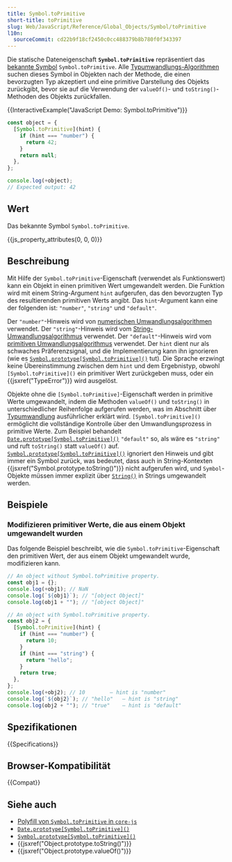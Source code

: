 ```yaml
---
title: Symbol.toPrimitive
short-title: toPrimitive
slug: Web/JavaScript/Reference/Global_Objects/Symbol/toPrimitive
l10n:
  sourceCommit: cd22b9f18cf2450c0cc488379b8b780f0f343397
---
```


Die statische Dateneigenschaft **`Symbol.toPrimitive`** repräsentiert das [bekannte Symbol](/de/docs/Web/JavaScript/Reference/Global_Objects/Symbol#well-known_symbols) `Symbol.toPrimitive`. Alle [Typumwandlungs-Algorithmen](/de/docs/Web/JavaScript/Guide/Data_structures#type_coercion) suchen dieses Symbol in Objekten nach der Methode, die einen bevorzugten Typ akzeptiert und eine primitive Darstellung des Objekts zurückgibt, bevor sie auf die Verwendung der `valueOf()`- und `toString()`-Methoden des Objekts zurückfallen.

{{InteractiveExample("JavaScript Demo: Symbol.toPrimitive")}}

```js interactive-example
const object = {
  [Symbol.toPrimitive](hint) {
    if (hint === "number") {
      return 42;
    }
    return null;
  },
};

console.log(+object);
// Expected output: 42
```

## Wert

Das bekannte Symbol `Symbol.toPrimitive`.

{{js_property_attributes(0, 0, 0)}}

## Beschreibung

Mit Hilfe der `Symbol.toPrimitive`-Eigenschaft (verwendet als Funktionswert) kann ein Objekt in einen primitiven Wert umgewandelt werden. Die Funktion wird mit einem String-Argument `hint` aufgerufen, das den bevorzugten Typ des resultierenden primitiven Werts angibt. Das `hint`-Argument kann eine der folgenden ist: `"number"`, `"string"` und `"default"`.

Der `"number"`-Hinweis wird von [numerischen Umwandlungsalgorithmen](/de/docs/Web/JavaScript/Guide/Data_structures#numeric_coercion) verwendet. Der `"string"`-Hinweis wird vom [String-Umwandlungsalgorithmus](/de/docs/Web/JavaScript/Reference/Global_Objects/String#string_coercion) verwendet. Der `"default"`-Hinweis wird vom [primitiven Umwandlungsalgorithmus](/de/docs/Web/JavaScript/Guide/Data_structures#primitive_coercion) verwendet. Der `hint` dient nur als schwaches Präferenzsignal, und die Implementierung kann ihn ignorieren (wie es [`Symbol.prototype[Symbol.toPrimitive]()`](/de/docs/Web/JavaScript/Reference/Global_Objects/Symbol/Symbol.toPrimitive) tut). Die Sprache erzwingt keine Übereinstimmung zwischen dem `hint` und dem Ergebnistyp, obwohl `[Symbol.toPrimitive]()` ein primitiver Wert zurückgeben muss, oder ein {{jsxref("TypeError")}} wird ausgelöst.

Objekte ohne die `[Symbol.toPrimitive]`-Eigenschaft werden in primitive Werte umgewandelt, indem die Methoden `valueOf()` und `toString()` in unterschiedlicher Reihenfolge aufgerufen werden, was im Abschnitt über [Typumwandlung](/de/docs/Web/JavaScript/Guide/Data_structures#type_coercion) ausführlicher erklärt wird. `[Symbol.toPrimitive]()` ermöglicht die vollständige Kontrolle über den Umwandlungsprozess in primitive Werte. Zum Beispiel behandelt [`Date.prototype[Symbol.toPrimitive]()`](/de/docs/Web/JavaScript/Reference/Global_Objects/Date/Symbol.toPrimitive) `"default"` so, als wäre es `"string"` und ruft `toString()` statt `valueOf()` auf. [`Symbol.prototype[Symbol.toPrimitive]()`](/de/docs/Web/JavaScript/Reference/Global_Objects/Symbol/Symbol.toPrimitive) ignoriert den Hinweis und gibt immer ein Symbol zurück, was bedeutet, dass auch in String-Kontexten {{jsxref("Symbol.prototype.toString()")}} nicht aufgerufen wird, und `Symbol`-Objekte müssen immer explizit über [`String()`](/de/docs/Web/JavaScript/Reference/Global_Objects/String/String) in Strings umgewandelt werden.

## Beispiele

### Modifizieren primitiver Werte, die aus einem Objekt umgewandelt wurden

Das folgende Beispiel beschreibt, wie die `Symbol.toPrimitive`-Eigenschaft den primitiven Wert, der aus einem Objekt umgewandelt wurde, modifizieren kann.

```js
// An object without Symbol.toPrimitive property.
const obj1 = {};
console.log(+obj1); // NaN
console.log(`${obj1}`); // "[object Object]"
console.log(obj1 + ""); // "[object Object]"

// An object with Symbol.toPrimitive property.
const obj2 = {
  [Symbol.toPrimitive](hint) {
    if (hint === "number") {
      return 10;
    }
    if (hint === "string") {
      return "hello";
    }
    return true;
  },
};
console.log(+obj2); // 10        — hint is "number"
console.log(`${obj2}`); // "hello"   — hint is "string"
console.log(obj2 + ""); // "true"    — hint is "default"
```

## Spezifikationen

{{Specifications}}

## Browser-Kompatibilität

{{Compat}}

## Siehe auch

- [Polyfill von `Symbol.toPrimitive` in `core-js`](https://github.com/zloirock/core-js#ecmascript-symbol)
- [`Date.prototype[Symbol.toPrimitive]()`](/de/docs/Web/JavaScript/Reference/Global_Objects/Date/Symbol.toPrimitive)
- [`Symbol.prototype[Symbol.toPrimitive]()`](/de/docs/Web/JavaScript/Reference/Global_Objects/Symbol/Symbol.toPrimitive)
- {{jsxref("Object.prototype.toString()")}}
- {{jsxref("Object.prototype.valueOf()")}}
